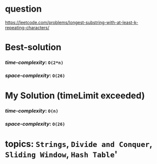 # question
https://leetcode.com/problems/longest-substring-with-at-least-k-repeating-characters/


# **Best-solution**

### _time-complexity_: `O(2*n)`
### _space-complexity_: `O(26)`

# **My Solution (timeLimit exceeded)**

### _time-complexity_: `O(n)`
### _space-complexity_: `O(26)`



# topics: `Strings`, `Divide and Conquer`, `Sliding Window`, `Hash Table`'
